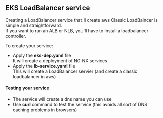## EKS LoadBalancer service

Creating a LoadBalancer service that'll create aws Classic LoadBalncer is simple and straightforward.  
If you want to run an ALB or NLB, you'll have to install a loadbalancer controller.

To create your service:
- Apply the **eks-dep.yaml** file  
It will create a deployment of NGINX services
- Apply the **lb-service.yaml** file  
This will create a LoadBalancer servier (and create a classic loadbalancer in aws)

#### Testing your service

- The service will create a dns name you can use
- Use **curl** command to test the service (this avoids all sort of DNS caching problems in browsers)


